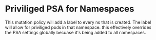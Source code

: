 # Priviliged PSA for Namespaces


This mutation policy will add a label to every ns that is created. The label will allow for priviliged pods in that namespace. this effectively overrides the PSA settings globally becuase it's being added to all namespaces. 